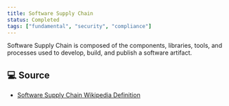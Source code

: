 ```yaml
---
title: Software Supply Chain
status: Completed
tags: ["fundamental", "security", "compliance"]
---
```


Software Supply Chain is composed of the components, libraries, tools, and processes used to develop, build, and publish a software artifact.

## 💻 Source

* [Software Supply Chain Wikipedia Definition](https://en.wikipedia.org/wiki/Software_supply_chain)
